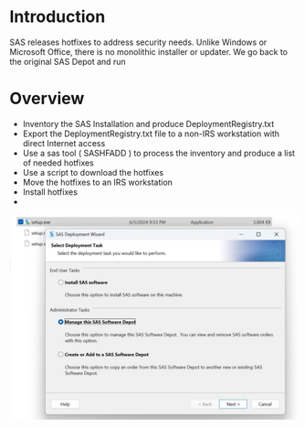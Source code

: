 # Introduction  
SAS releases hotfixes to address security needs.  Unlike Windows or Microsoft Office, there is no monolithic installer or updater. We go back to the original SAS Depot and run 

# Overview 
- Inventory the SAS Installation and produce DeploymentRegistry.txt
- Export the DeploymentRegistry.txt file to a non-IRS workstation with direct Internet access
- Use a sas tool ( SASHFADD ) to process the inventory and produce a list of needed hotfixes
- Use a script to download the hotfixes
- Move the hotfixes to an IRS workstation
- Install hotfixes
-

![After Starting Setup.exe within the Depot](./images/First_Window.png)

